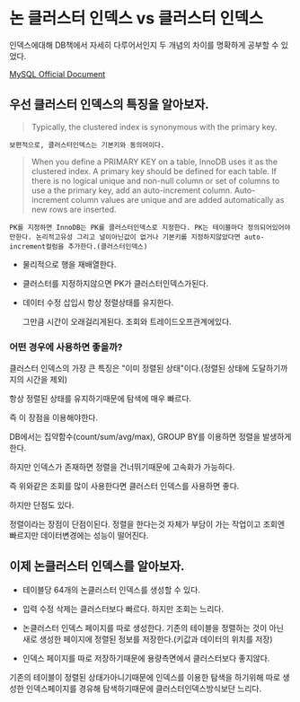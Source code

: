 논 클러스터 인덱스 vs 클러스터 인덱스
=
인덱스에대해 DB책에서 자세히 다루어서인지 두 개념의 차이를 명확하게 공부할 수 있었다.

[MySQL Official Document](https://dev.mysql.com/doc/refman/8.0/en/innodb-index-types.html)

## 우선 클러스터 인덱스의 특징을 알아보자.

>Typically, the clustered index is synonymous with the primary key.

    보편적으로, 클러스터인덱스는 기본키와 동의어이다.

>When you define a PRIMARY KEY on a table, InnoDB uses it as the clustered index. A primary key should be defined for each table. If there is no logical unique and non-null column or set of columns to use a the primary key, add an auto-increment column. Auto-increment column values are unique and are added automatically as new rows are inserted.

    PK를 지정하면 InnoDB는 PK를 클러스터인덱스로 지정한다. PK는 테이블마다 정의되어있어야만한다. 논리적고유성 그리고 널이아닌값이 없거나 기본키를 지정하지않았다면 auto-increment컬럼을 추가한다.(클러스터인덱스)


- 물리적으로 행을 재배열한다.

- 클러스터를 지정하지않으면 PK가 클러스터인덱스가된다.

- 데이터 수정 삽입시 항상 정렬상태를 유지한다.

    그만큼 시간이 오래걸리게된다. 조회와 트레이드오프관계에있다.

### 어떤 경우에 사용하면 좋을까?

클러스터 인덱스의 가장 큰 특징은 "이미 정렬된 상태"이다.(정렬된 상태에 도달하기까지의 시간을 제외)

항상 정렬된 상태를 유지하기때문에 탐색에 매우 빠르다.

즉 이 장점을 이용해야한다.

DB에서는 집약함수(count/sum/avg/max), GROUP BY를 이용하면 정렬을 발생하게한다.

하지만 인덱스가 존재하면 정렬을 건너뛰기때문에 고속화가 가능하다.

즉 위와같은 조회를 많이 사용한다면 클러스터 인덱스를 사용하면 좋다.

하지만 단점도 있다.

정렬이라는 장점이 단점이된다. 정렬을 한다는것 자체가 부담이 가는 작업이고 조회엔 빠르지만 데이터변경에는 성능이 떨어진다.

## 이제 논클러스터 인덱스를 알아보자.

- 테이블당 64개의 논클러스터 인덱스를 생성할 수 있다.

- 입력 수정 삭제는 클러스터보다 빠르다. 하지만 조회는 느리다.

- 논클러스터 인덱스 페이지를 따로 생성한다. 기존의 테이블을 정렬하는 것이 아닌 새로 생성한 페이지에 정렬된 정보를 저장한다.(키값과 데이터의 위치를 저장)

- 인덱스 페이지를 따로 저장하기때문에 용량측면에서 클러스터보다 좋지않다.

기존의 테이블이 정렬된 상태가아니기때문에 인덱스를 이용한 탐색을 하기위해 따로 생성한 인덱스페이지를 경유해 탐색하기때문에 클러스터인덱스방식보단 느리다.

